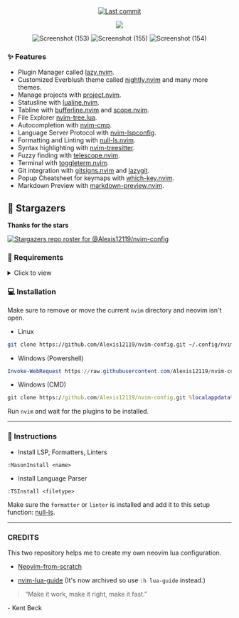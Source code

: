 <div align="center">

<a href="">
      <img alt="Last commit" src="https://img.shields.io/github/last-commit/Alexis12119/nvim-config?style=for-the-badge&logo=git&color=000F10&logoColor=dark orange&labelColor=302D41"/>
    </a>
    
[![](https://img.shields.io/badge/Neovim-0.9+-blueviolet.svg?style=for-the-badge&color=000F10&logo=Neovim&logoColor=green&labelColor=302D41)](https://github.com/neovim/neovim)

![Screenshot (153)](https://github.com/Alexis12119/nvim-config/assets/74944536/69aa80d4-c8f5-422b-8600-03fcc0863ff1)
![Screenshot (155)](https://github.com/Alexis12119/nvim-config/assets/74944536/0db78674-f4df-4203-a7a7-01706fd63bc1)
![Screenshot (154)](https://github.com/Alexis12119/nvim-config/assets/74944536/b7cae6e6-1236-4d65-9196-e97279777ac8)

</div>

### ✨ Features

- Plugin Manager called [lazy.nvim](https://github.com/folke/lazy.nvim).
- Customized Everblush theme called [nightly.nvim](https://github.com/Alexis12119/nightly.nvim) and many more themes.
- Manage projects with [project.nvim](https://github.com/ahmedkhalf/project.nvim).
- Statusline with [lualine.nvim](https://github.com/nvim-lualine/lualine.nvim).
- Tabline with [bufferline.nvim](https://github.com/akinsho/bufferline.nvim) and [scope.nvim](https://github.com/tiagovla/scope.nvim).
- File Explorer [nvim-tree.lua](https://github.com/nvim-tree/nvim-tree.lua).
- Autocompletion with [nvim-cmp](https://github.com/hrsh7th/nvim-cmp).
- Language Server Protocol with [nvim-lspconfig](https://github.com/neovim/nvim-lspconfig).
- Formatting and Linting with [null-ls.nvim](https://github.com/jose-elias-alvarez/null-ls.nvim).
- Syntax highlighting with [nvim-treesitter](https://github.com/nvim-treesitter/nvim-treesitter).
- Fuzzy finding with [telescope.nvim](https://github.com/nvim-telescope/telescope.nvim).
- Terminal with [toggleterm.nvim](https://github.com/akinsho/toggleterm.nvim).
- Git integration with [gitsigns.nvim](https://github.com/lewis6991/gitsigns.nvim) and [lazygit](https://github.com/jesseduffield/lazygit).
- Popup Cheatsheet for keymaps with [which-key.nvim](https://github.com/folke/which-key.nvim).
- Markdown Preview with [markdown-preview.nvim](https://github.com/iamcco/markdown-preview.nvim).

## 🌟 Stargazers

**Thanks for the stars**

[![Stargazers repo roster for @Alexis12119/nvim-config](https://reporoster.com/stars/dark/notext/Alexis12119/nvim-config)](https://github.com/Alexis12119/nvim-config/stargazers)

### 📄 Requirements

<details><summary>Click to view</summary>

#### Git

- [lazygit](https://github.com/jesseduffield/lazygit)

#### Telescope

- [fd](https://github.com/sharkdp/fd)
- [bat](https://github.com/sharkdp/bat)
- [ripgrep](https://github.com/BurntSushi/ripgrep)
- [make](https://www.gnu.org/software/make/)

#### Nerd Font (For Icons)

- [JetBrainsMono](https://github.com/ryanoasis/nerd-fonts/tree/master/patched-fonts/JetBrainsMono)
- [Other Fonts](https://www.nerdfonts.com/font-downloads)

#### Neovim

- [Neovim 0.9+](https://github.com/neovim/neovim/releases)

**NOTE:** I'm using [scoop](https://scoop.sh/#/) to install them.

</details>

### 💻 Installation

Make sure to remove or move the current `nvim` directory and neovim isn't open.

- Linux

```sh
git clone https://github.com/Alexis12119/nvim-config.git ~/.config/nvim
```

- Windows (Powershell)

```ps1
Invoke-WebRequest https://raw.githubusercontent.com/Alexis12119/nvim-config/master/installer/install.ps1 -UseBasicParsing | Invoke-Expression
```

- Windows (CMD)

```cmd
git clone https://github.com/Alexis12119/nvim-config.git %localappdata%\nvim
```

Run `nvim` and wait for the plugins to be installed.

---

### 📖 Instructions

- Install LSP, Formatters, Linters

```
:MasonInstall <name>
```

- Install Language Parser

```
:TSInstall <filetype>
```

Make sure the `formatter` or `linter` is installed and add it to this setup function: [null-ls](https://github.com/Alexis12119/nvim-config/blob/main/lua/plugins/null-ls.lua).

---

### CREDITS

This two repository helps me to create my own neovim lua configuration.

- [Neovim-from-scratch](https://github.com/LunarVim/Neovim-from-scratch)

- [nvim-lua-guide](https://github.com/nanotee/nvim-lua-guide) (It's now archived so use `:h lua-guide` instead.)

> “Make it work, make it right, make it fast.”

\- Kent Beck
